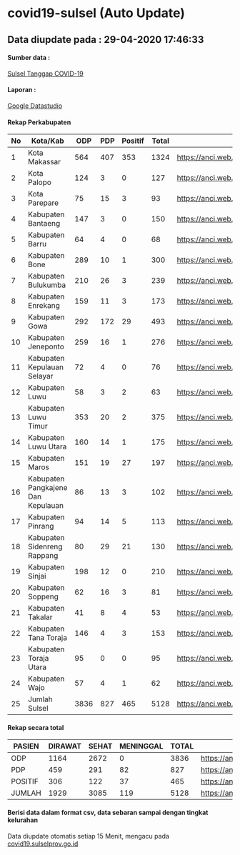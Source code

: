 
# covid19-sulsel (Auto Update)

## Data diupdate pada : 29-04-2020 17:46:33

#### Sumber data :
[Sulsel Tanggap COVID-19](https://covid19.sulselprov.go.id)

#### Laporan :
[Google Datastudio](https://datastudio.google.com/s/uzrboX-8kow)

#### Rekap Perkabupaten 
|No|Kota/Kab|ODP|PDP|Positif|Total|Link|
| --- | --- | --- | --- | --- | --- | --- |
|1|Kota Makassar|564|407|353|1324|https://anci.web.id/cor/kota_makassar|
|2|Kota Palopo|124|3|0|127|https://anci.web.id/cor/kota_palopo|
|3|Kota Parepare|75|15|3|93|https://anci.web.id/cor/kota_parepare|
|4|Kabupaten Bantaeng|147|3|0|150|https://anci.web.id/cor/kabupaten_bantaeng|
|5|Kabupaten Barru|64|4|0|68|https://anci.web.id/cor/kabupaten_barru|
|6|Kabupaten Bone|289|10|1|300|https://anci.web.id/cor/kabupaten_bone|
|7|Kabupaten Bulukumba|210|26|3|239|https://anci.web.id/cor/kabupaten_bulukumba|
|8|Kabupaten Enrekang|159|11|3|173|https://anci.web.id/cor/kabupaten_enrekang|
|9|Kabupaten Gowa|292|172|29|493|https://anci.web.id/cor/kabupaten_gowa|
|10|Kabupaten Jeneponto|259|16|1|276|https://anci.web.id/cor/kabupaten_jeneponto|
|11|Kabupaten Kepulauan Selayar|72|4|0|76|https://anci.web.id/cor/kabupaten_kepulauan_selayar|
|12|Kabupaten Luwu|58|3|2|63|https://anci.web.id/cor/kabupaten_luwu|
|13|Kabupaten Luwu Timur|353|20|2|375|https://anci.web.id/cor/kabupaten_luwu_timur|
|14|Kabupaten Luwu Utara|160|14|1|175|https://anci.web.id/cor/kabupaten_luwu_utara|
|15|Kabupaten Maros|151|19|27|197|https://anci.web.id/cor/kabupaten_maros|
|16|Kabupaten Pangkajene Dan Kepulauan|86|13|3|102|https://anci.web.id/cor/kabupaten_pangkajene_dan_kepulauan|
|17|Kabupaten Pinrang|94|14|5|113|https://anci.web.id/cor/kabupaten_pinrang|
|18|Kabupaten Sidenreng Rappang|80|29|21|130|https://anci.web.id/cor/kabupaten_sidenreng_rappang|
|19|Kabupaten Sinjai|198|12|0|210|https://anci.web.id/cor/kabupaten_sinjai|
|20|Kabupaten Soppeng|62|16|3|81|https://anci.web.id/cor/kabupaten_soppeng|
|21|Kabupaten Takalar|41|8|4|53|https://anci.web.id/cor/kabupaten_takalar|
|22|Kabupaten Tana Toraja|146|4|3|153|https://anci.web.id/cor/kabupaten_tana_toraja|
|23|Kabupaten Toraja Utara|95|0|0|95|https://anci.web.id/cor/kabupaten_toraja_utara|
|24|Kabupaten Wajo|57|4|1|62|https://anci.web.id/cor/kabupaten_wajo|
|25|Jumlah Sulsel|3836|827|465|5128|https://anci.web.id/cor/jumlah_sulsel|

#### Rekap secara total

| PASIEN | DIRAWAT | SEHAT | MENINGGAL | TOTAL | LINK |
| ---- | -------- | ---- | ---- |  ---- | ---- |
| ODP | 1164 | 2672 | 0 | 3836 | https://anci.web.id/cor/odp_detail.html |
| PDP | 459 | 291 | 82 | 827 | https://anci.web.id/cor/pdp_detail.html |
| POSITIF | 306 | 122 | 37 | 465 | https://anci.web.id/cor/positif_detail.html |
| JUMLAH | 1929 | 3085 | 119 | 5128 | https://anci.web.id/cor/jumlah_sulsel/ |

 
#### Berisi data dalam format csv, data sebaran sampai dengan tingkat kelurahan

Data diupdate otomatis setiap 15 Menit, mengacu pada [covid19.sulselprov.go.id](https://covid19.sulselprov.go.id)

